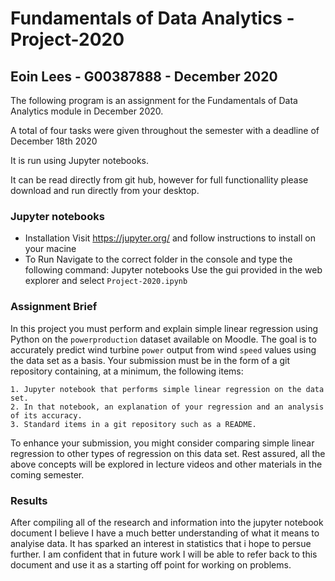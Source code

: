 # Fundamentals of Data Analytics - Project-2020 
## Eoin Lees - G00387888 - December 2020


The following program is an assignment for the Fundamentals of Data Analytics module in December 2020. 

A total of four tasks were given throughout the semester with a deadline of December 18th 2020

It is run using Jupyter notebooks.

It can be read directly from git hub, however for full functionallity please download and run directly from your desktop. 

### Jupyter notebooks
* Installation
    Visit https://jupyter.org/ and follow instructions to install on your macine
* To Run
    Navigate to the correct folder in the console and type the following command: Jupyter notebooks
    Use the gui provided in the web explorer and select `Project-2020.ipynb`

### Assignment Brief

In this project you must perform and explain simple linear regression using Python
on the `powerproduction` dataset available on Moodle. The goal is to accurately predict
wind turbine `power` output from wind `speed` values using the data set as a basis.
Your submission must be in the form of a git repository containing, at a minimum, the
following items:

    1. Jupyter notebook that performs simple linear regression on the data set.
    2. In that notebook, an explanation of your regression and an analysis of its accuracy.
    3. Standard items in a git repository such as a README.

To enhance your submission, you might consider comparing simple linear regression to
other types of regression on this data set. Rest assured, all the above concepts will be
explored in lecture videos and other materials in the coming semester.


### Results

After compiling all of the research and information into the jupyter notebook document I believe I have a much better understanding of what it means to analyise data. It has sparked an interest in statistics that i hope to persue further. I am confident that in future work I will be able to refer back to this document and use it as a starting off point for working on problems. 
